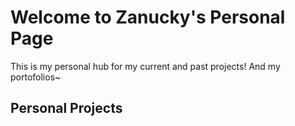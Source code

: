 # Welcome to Zanucky's Personal Page
This is my personal hub for my current and past projects!
And my portofolios~

## Personal Projects

```markdown

```
